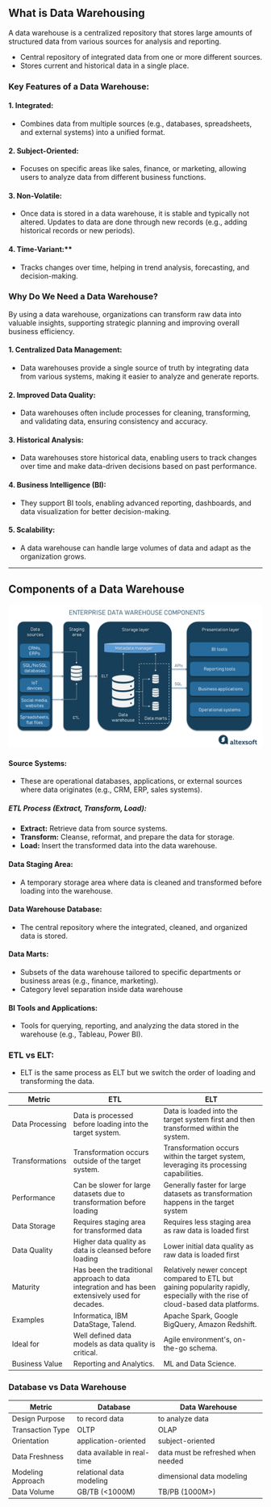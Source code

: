 ## What is Data Warehousing

A data warehouse is a centralized repository that stores large amounts of structured data from various sources for analysis and reporting.

- Central repository of integrated data from one or more different sources.
- Stores current and historical data in a single place.

### Key Features of a Data Warehouse:

#### 1. Integrated:
  - Combines data from multiple sources (e.g., databases, spreadsheets, and external systems) into a unified format.
#### 2. Subject-Oriented:
  - Focuses on specific areas like sales, finance, or marketing, allowing users to analyze data from different business functions.
#### 3. Non-Volatile:
  - Once data is stored in a data warehouse, it is stable and typically not altered. Updates to data are done through new records (e.g., adding historical records or new periods).
#### 4. Time-Variant:** 
  - Tracks changes over time, helping in trend analysis, forecasting, and decision-making.

### Why Do We Need a Data Warehouse?

By using a data warehouse, organizations can transform raw data into valuable insights, supporting strategic planning and improving overall business efficiency.

#### 1. Centralized Data Management:
  - Data warehouses provide a single source of truth by integrating data from various systems, making it easier to analyze and generate reports.
#### 2. Improved Data Quality:
  - Data warehouses often include processes for cleaning, transforming, and validating data, ensuring consistency and accuracy.
#### 3. Historical Analysis:
  - Data warehouses store historical data, enabling users to track changes over time and make data-driven decisions based on past performance.
#### 4. Business Intelligence (BI):
  - They support BI tools, enabling advanced reporting, dashboards, and data visualization for better decision-making.
#### 5. Scalability:
  - A data warehouse can handle large volumes of data and adapt as the organization grows.

-------------------------

## Components of a Data Warehouse

![](https://github.com/rohish-zade/data-warehousing/blob/main/Introduction/images/components%20of%20data%20Datawarehouse.png)

#### Source Systems:
  - These are operational databases, applications, or external sources where data originates (e.g., CRM, ERP, sales systems).
##### ETL Process (Extract, Transform, Load):
  - **Extract:** Retrieve data from source systems.
  - **Transform:** Cleanse, reformat, and prepare the data for storage.
  - **Load:** Insert the transformed data into the data warehouse.
#### Data Staging Area: 
  - A temporary storage area where data is cleaned and transformed before loading into the warehouse.
#### Data Warehouse Database: 
  - The central repository where the integrated, cleaned, and organized data is stored.
#### Data Marts: 
  - Subsets of the data warehouse tailored to specific departments or business areas (e.g., finance, marketing).
  - Category level separation inside data warehouse
#### BI Tools and Applications: 
  - Tools for querying, reporting, and analyzing the data stored in the warehouse (e.g., Tableau, Power BI).


### ETL vs ELT:
- ELT is the same process as ELT but we switch the order of loading and transforming the data.

| Metric          | ETL                                                                                              | ELT                                                                                                                              |
| --------------- | ------------------------------------------------------------------------------------------------ | -------------------------------------------------------------------------------------------------------------------------------- |
| Data Processing | Data is processed before loading into the target system.                                         | Data is loaded into the target system first and then transformed within the system.                                              |
| Transformations | Transformation occurs outside of the target system.                                              | Transformation occurs within the target system, leveraging its processing capabilities.                                          |
| Performance     | Can be slower for large datasets due to transformation before loading                            | Generally faster for large datasets as transformation happens in the target system                                               |
| Data Storage    | Requires staging area for transformed data                                                       | Requires less staging area as raw data is loaded first                                                                           |
| Data Quality    | Higher data quality as data is cleansed before loading                                           | Lower initial data quality as raw data is loaded first                                                                           |
| Maturity        | Has been the traditional approach to data integration and has been extensively used for decades. | Relatively newer concept compared to ETL but gaining popularity rapidly, especially with the rise of cloud-based data platforms. |
| Examples        | Informatica, IBM DataStage, Talend.                                                              | Apache Spark, Google BigQuery, Amazon Redshift.                                                                                  |
| Ideal for       | Well defined data models as data quality is critical.                                            | Agile environment's, on-the-go schema.                                                                                           |
| Business Value  | Reporting and Analytics.                                                                         | ML and Data Science.             


### Database vs Data Warehouse

| Metric            | Database                    | Data Warehouse                     |
| ----------------- | --------------------------- | ---------------------------------- |
| Design Purpose    | to record data              | to analyze data                    |
| Transaction Type  | OLTP                        | OLAP                               |
| Orientation       | application-oriented        | subject-oriented                   |
| Data Freshness    | data available in real-time | data must be refreshed when needed |
| Modeling Approach | relational data modeling    | dimensional data modeling          |
| Data Volume       | GB/TB (<1000M)              | TB/PB (1000M>)                     |